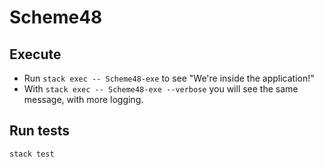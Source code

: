 # Scheme48

## Execute  

* Run `stack exec -- Scheme48-exe` to see "We're inside the application!"
* With `stack exec -- Scheme48-exe --verbose` you will see the same message, with more logging.

## Run tests

`stack test`
